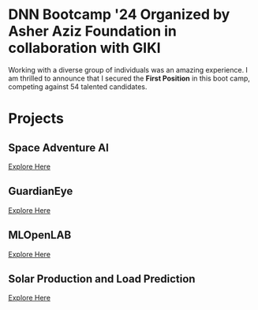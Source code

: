# DNN Bootcamp '24 Organized by Asher Aziz Foundation in collaboration with GIKI
Working with a diverse group of individuals was an amazing experience. I am thrilled to announce that I secured the **First Position** in this boot camp, competing against 54 talented candidates.

# Projects
## Space Adventure AI
[Explore Here](https://github.com/faizrazadec/DNN-Bootcamp-GIKI/tree/main/Projects/Space%20Adventure%20AI)

## GuardianEye
[Explore Here](https://github.com/faizrazadec/DNN-Bootcamp-GIKI/tree/main/Projects/wepon_detection_app)

## MLOpenLAB
[Explore Here](https://github.com/faizrazadec/DNN-Bootcamp-GIKI/blob/main/Projects/MLOpenLAB/app.py)

## Solar Production and Load Prediction
[Explore Here](https://github.com/faizrazadec/DNN-Bootcamp-GIKI/blob/main/Projects/Solar%20Production%20and%20Load%20Prediction%20Competition/Training_Inferance_Code_Muhammad_Faiz_Raza_Solar_Project_GIKI_DNN_Bootcamp.ipynb)
